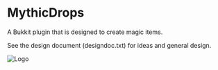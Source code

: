 MythicDrops
===========

A Bukkit plugin that is designed to create magic items.

See the design document (designdoc.txt) for ideas and general design.

![Logo](http://mag.racked.eu/cimage/i2.1/MythicDrops/Mythical+Items+In-Game/mca.png) 
